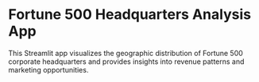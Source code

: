 # Fortune 500 Headquarters Analysis App

This Streamlit app visualizes the geographic distribution of Fortune 500 corporate headquarters and provides insights into revenue patterns and marketing opportunities.
